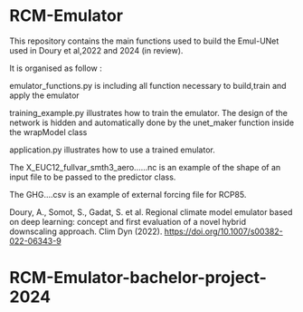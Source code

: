 # RCM-Emulator


This repository contains the main functions used to build the Emul-UNet used in Doury et al,2022 and 2024 (in review). 

It is organised as follow : 

emulator_functions.py is including all function necessary to build,train and apply the emulator

training_example.py illustrates how to train the emulator. The design of the network is hidden and automatically done by the unet_maker function inside the wrapModel class

application.py illustrates how to use a trained emulator.


The X_EUC12_fullvar_smth3_aero......nc is an example of the shape of an input file to be passed to the predictor class.

The GHG....csv is an example of external forcing file for RCP85. 

Doury, A., Somot, S., Gadat, S. et al. Regional climate model emulator based on deep learning: concept and first evaluation of a novel hybrid downscaling approach. Clim Dyn (2022). https://doi.org/10.1007/s00382-022-06343-9
# RCM-Emulator-bachelor-project-2024
